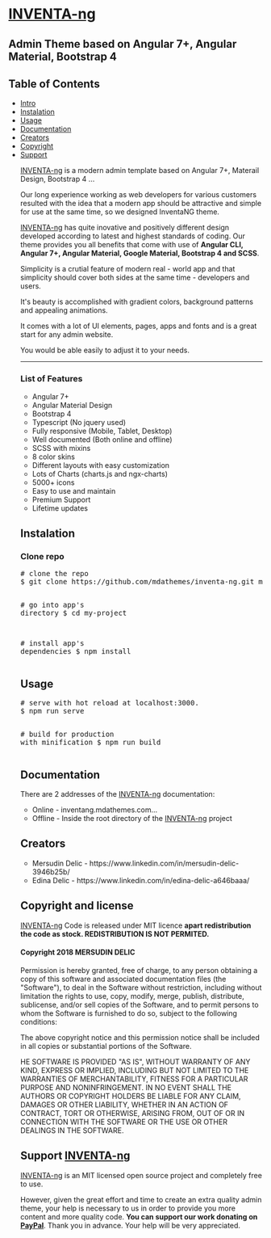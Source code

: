 <h1><a href="http://inventang.mdathemes.com/">INVENTA-ng</a></h1>
<h2>Admin Theme based on Angular 7+, Angular Material, Bootstrap 4</h2>

<h2>Table of Contents</h2>

<ul>
<li><a href="#intro">Intro</a></li>
<li><a href="#instalation">Instalation</a></li>
<li><a href="#usage">Usage</a></li>
<li><a href="#documentation">Documentation</a></li>
<li><a href="#creators">Creators</a></li>
<li><a href="#copyright">Copyright</a></li>
<li><a href="#support">Support</a></li>

</div>

<div id="intro">
<p><a href="http://inventang.mdathemes.com/">INVENTA-ng</a> is a modern admin template based on Angular 7+, Materail Design, Bootstrap 4 …</p>
<p>Our long experience working as web developers for various customers resulted with the idea that a modern app should be attractive and simple for use at the same time, so we designed InventaNG theme. </p>
<p><a href="http://inventang.mdathemes.com/">INVENTA-ng</a> has quite inovative and positively different design developed according to latest and highest standards of coding. Our theme provides you all benefits that come with use of  <b>Angular CLI, Angular  7+, Angular Material, Google Material, Bootstrap 4 and SCSS</b>.</p>
<p>Simplicity is a crutial feature of modern real - world app and that simplicity should cover both sides at the same time - developers and users. </p>
<p>It's beauty is accomplished with gradient colors, background patterns and appealing animations.</p>
<p>It comes with a lot of UI elements, pages, apps and fonts and is a great start for any admin website.</p>
<p>You would be able easily to adjust it to your needs.</p>
<hr>
<h3>List of Features</h3>
<ul>
<li>Angular 7+</li>
<li>Angular Material Design</li>
<li>Bootstrap 4</li>
<li>Typescript (No jquery used)</li>
<li>Fully responsive (Mobile, Tablet, Desktop)</li>
<li>Well documented (Both online and offline)</li>
<li>SCSS with mixins</li>
<li>8 color skins</li>
<li>Different layouts with easy customization</li>
<li>Lots of Charts (charts.js and ngx-charts)</li>
<li>5000+ icons</li>
<li>Easy to use and maintain</li>
<li>Premium Support</li>
<li>Lifetime updates</li>
</ul>
</div>

<div id="instalation">
<h2>Instalation</h2>
<h3>Clone repo</h3>
<div class="highlight highlight-source-shell">
<pre><span class="pl-c"><span class="pl-c">#</span> clone the repo</span>
$ git clone https://github.com/mdathemes/inventa-ng.git my-project

<span class="pl-c"><span class="pl-c">#</span> go into app's directory</span>
\$ <span class="pl-c1">cd</span> my-project

<span class="pl-c"><span class="pl-c">#</span> install app's dependencies</span>
\$ npm install
</pre>
</div>
</div>

<div id="usage">
<h2>Usage</h2>
<div class="highlight highlight-source-shell"><pre><span class="pl-c"><span class="pl-c">#</span> serve with hot reload at localhost:3000.</span>
$ npm run serve

<span class="pl-c"><span class="pl-c">#</span> build for production with minification</span>
$ npm run build</pre></div>
</div>

<div id="documentation">
<h2>Documentation</h2>
<p>There are 2 addresses of the <a href="http://inventang.mdathemes.com/">INVENTA-ng</a> documentation:</p>
<ul>
<li>Online - <a href="http://inventang.mdathemes.com/#/documentation/theme-quick-start" target="_blank"></a>inventang.mdathemes.com...</li>
<li>Offline - Inside the root directory of the <a href="http://inventang.mdathemes.com/">INVENTA-ng</a> project</li>
</ul>
</div>

<div id="creators">
<h2>Creators</h2>

<ul>
<li>Mersudin Delic - https://www.linkedin.com/in/mersudin-delic-3946b25b/</li>
<li>Edina Delic - https://www.linkedin.com/in/edina-delic-a646baaa/</li>
</ul>
</div>

<div id="copyright">
<h2>Copyright and license</h2>

<p><a href="http://inventang.mdathemes.com/">INVENTA-ng</a> Code is released under MIT licence <b>apart redistribution the code as stock. REDISTRIBUTION IS NOT PERMITED.</b></p>

<h4>Copyright 2018 MERSUDIN DELIC</h4>
<p>Permission is hereby granted, free of charge, to any person obtaining a copy of this software and associated documentation files (the "Software"), to deal in the Software without restriction, including without limitation the rights to use, copy, modify, merge, publish, distribute, sublicense, and/or sell copies of the Software, and to permit persons to whom the Software is furnished to do so, subject to the following conditions:</p>
<p>The above copyright notice and this permission notice shall be included in all copies or substantial portions of the Software.</p>
<p>HE SOFTWARE IS PROVIDED "AS IS", WITHOUT WARRANTY OF ANY KIND, EXPRESS OR IMPLIED, INCLUDING BUT NOT LIMITED TO THE WARRANTIES OF MERCHANTABILITY, FITNESS FOR A PARTICULAR PURPOSE AND NONINFRINGEMENT. IN NO EVENT SHALL THE AUTHORS OR COPYRIGHT HOLDERS BE LIABLE FOR ANY CLAIM, DAMAGES OR OTHER LIABILITY, WHETHER IN AN ACTION OF CONTRACT, TORT OR OTHERWISE, ARISING FROM, OUT OF OR IN CONNECTION WITH THE SOFTWARE OR THE USE OR OTHER DEALINGS IN THE SOFTWARE.</p>
</div>

<div id="support">
<h2>Support <a href="http://inventang.mdathemes.com/">INVENTA-ng</a></h2>
<p><a href="http://inventang.mdathemes.com/">INVENTA-ng</a> is an MIT licensed open source project and completely free to use.</p> 
<p>However, given the great effort and time to create an extra quality admin theme, your help is necessary to us in order to provide you more content and more quality code. <b>You can support our work donating on <a href="https://paypal.me/mdathemes" target="_blank">PayPal</a></b>. Thank you in advance. Your help will be very appreciated.</p>
</div>